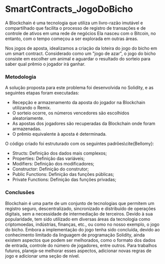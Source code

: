 # SmartContracts_JogoDoBicho

A Blockchain é uma tecnologia que utiliza um livro-razão imutável e compartilhado que facilita o processo de registro de transações e de controle de ativos em uma rede de negócios Ela nasceu com o Bitcoin, no entanto, com o tempo começou a ser explorada em outras áreas.

Nos jogos de aposta, idealizamos a criação da loteira do jogo do bicho em um smart contract. Considerado como um "jogo de azar", o jogo do bicho consiste em escolher um animal e aguardar o resultado do sorteio para saber qual prêmio o jogador irá ganhar.


### Metodologia
A solução proposta para este problema foi desenvolvida no Solidity, e as seguintes etapas foram executadas:

- Recepção e armazenamento da aposta do jogador na Blockchain utilizando o Remix.
- O sorteio ocorre, os números vencedores são escolhidos aleatoriamente.
- As apostas dos jogadores são recuperadas da Blockchain onde foram armazenadas.
- O prêmio equivalente à aposta é determinada.


O código criado foi estruturado com os seguintes padrões\cite{Bellomy}:
- Structs: Definição dos dados mais complexos;
- Properties: Definição das variáveis;
- Modifiers: Definição dos modificadores;
- Constructor: Definição do construtor;
- Public Functions: Definição das funções públicas;
- Private Functions: Definição das funções privadas;

### Conclusões
Blockchain é uma parte de um conjunto de tecnologias que permitem um registro seguro, descentralizado, sincronizado e distribuído de operações digitais, sem a necessidade de intermediação de terceiros. Devido à sua popularidade, tem sido utilizado em diversas áreas da tecnologia como criptomoedas, indústrias, finanças, etc., ou como no nosso exemplo, o jogo do bicho. Embora a implementação do jogo tenha sido concluída, devido ao conhecimento limitado da linguagem de programação Solidity, ainda existem aspectos que podem ser melhorados, como o formato dos dados de entrada, controle do número de jogadores, entre outros. Para trabalhos futuros, planeja-se melhorar esses aspectos, adicionar novas regras de jogo e adicionar uma seção de nível.
